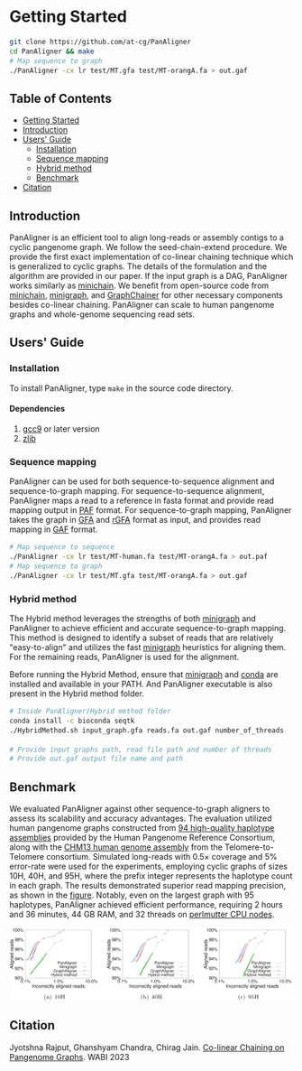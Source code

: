 # <a name="started"></a>Getting Started

```sh
git clone https://github.com/at-cg/PanAligner
cd PanAligner && make
# Map sequence to graph
./PanAligner -cx lr test/MT.gfa test/MT-orangA.fa > out.gaf
```

## Table of Contents

- [Getting Started](#started)
- [Introduction](#intro)
- [Users' Guide](#uguide)
  - [Installation](#install)
  - [Sequence mapping](#map)
  - [Hybrid method](#hybrid)
  - [Benchmark](#bench)
- [Citation](#cite)

## <a name="intro"></a>Introduction

PanAligner is an efficient tool to align long-reads or assembly contigs to  a cyclic pangenome graph. We follow the seed-chain-extend procedure. We provide the first exact implementation of co-linear chaining technique which is generalized to cyclic graphs. The details of the formulation and the algorithm are provided in our paper. If the input graph is a DAG, PanAligner works similarly as [minichain](https://github.com/at-cg/minichain.git). We benefit from open-source code from [minichain](https://github.com/at-cg/minichain.git), [minigraph](https://github.com/lh3/minigraph.git), and [GraphChainer](https://github.com/algbio/GraphChainer.git) for other necessary components besides co-linear chaining. PanAligner can scale to human pangenome graphs and whole-genome sequencing read sets.

## <a name="uguide"></a>Users' Guide

### <a name="install"></a>Installation
To install PanAligner, type `make` in the source code directory.

#### Dependencies
1) [gcc9][gcc9] or later version
2) [zlib][zlib]


### <a name="map"></a>Sequence mapping
PanAligner can be used for both sequence-to-sequence alignment and sequence-to-graph mapping. For sequence-to-sequence alignment, PanAligner maps a read to a reference in fasta format and provide read mapping output in [PAF][paf] format. For sequence-to-graph mapping, PanAligner takes the graph in [GFA][gfa1] and [rGFA][rGFA] format as input, and provides read mapping in [GAF][gaf] format.

```sh
# Map sequence to sequence
./PanAligner -cx lr test/MT-human.fa test/MT-orangA.fa > out.paf
# Map sequence to graph
./PanAligner -cx lr test/MT.gfa test/MT-orangA.fa > out.gaf
```


### <a name="hybrid"></a>Hybrid method
The Hybrid method leverages the strengths of both [minigraph](https://github.com/lh3/minigraph.git) and PanAligner to achieve efficient and accurate sequence-to-graph mapping. This method is designed to identify a subset of reads that are relatively "easy-to-align" and utilizes the fast [minigraph](https://github.com/lh3/minigraph.git) heuristics for aligning them. For the remaining reads, PanAligner is used for the alignment. 

Before running the Hybrid Method, ensure that [minigraph](https://github.com/lh3/minigraph.git) and [conda](https://docs.conda.io/en/latest/) are installed and available in your PATH. And PanAligner executable is also present in the Hybrid method folder.

```sh
# Inside PanAligner/Hybrid method folder
conda install -c bioconda seqtk
./HybridMethod.sh input_graph.gfa reads.fa out.gaf number_of_threads

# Provide input graphs path, read file path and number of threads
# Provide out.gaf output file name and path
```
## <a name="bench"></a>Benchmark

We evaluated PanAligner against other sequence-to-graph aligners to assess its scalability and accuracy advantages. The evaluation utilized human pangenome graphs constructed from [94 high-quality haplotype assemblies](https://github.com/human-pangenomics/HPP_Year1_Assemblies) provided by the Human Pangenome Reference Consortium, along with the [CHM13 human genome assembly](https://www.ncbi.nlm.nih.gov/assembly/GCA_009914755.4) from the Telomere-to-Telomere consortium. Simulated long-reads with 0.5× coverage and 5% error-rate were used for the experiments, employing cyclic graphs of sizes 10H, 40H, and 95H, where the prefix integer represents the haplotype count in each graph. The results demonstrated superior read mapping precision, as shown in the [figure](#Plot). Notably, even on the largest graph with 95 haplotypes, PanAligner achieved efficient performance, requiring 2 hours and 36 minutes, 44 GB RAM, and 32 threads on [perlmutter CPU nodes](https://docs.nersc.gov/systems/perlmutter/architecture/#cpu-nodes).


<p align="center" id="Plot">
  <a href="./data/plot.png">
    <img src="./data/plot.png" width="750" alt="Plot">
  </a>
</p>


## <a name="cite"></a>Citation
Jyotshna Rajput, Ghanshyam Chandra, Chirag Jain. [Co-linear Chaining on Pangenome Graphs](https://www.biorxiv.org/content/10.1101/2023.06.21.545871v1). WABI 2023

[gwfa]: https://arxiv.org/abs/2206.13574
[paper_1]: https://genomebiology.biomedcentral.com/articles/10.1186/s13059-020-02168-z
[paper_2]: https://www.biorxiv.org/content/10.1101/2022.08.29.505691v2
[minichain]: https://github.com/at-cg/minichain
[zlib]: http://zlib.net/
[gcc9]: http://zlib.net/
[rgfa]: https://github.com/lh3/gfatools/blob/master/doc/rGFA.md
[gfa1]: https://github.com/GFA-spec/GFA-spec/blob/master/GFA1.md
[gaf]: https://github.com/lh3/gfatools/blob/master/doc/rGFA.md#the-graph-alignment-format-gaf
[paf]: https://github.com/lh3/miniasm/blob/master/PAF.md
